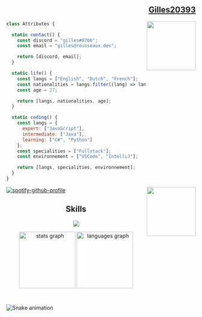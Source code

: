 <h2  align="right" ><a href="https://github.com/gilles20393">Gilles20393</a></h2>
<img align="right" width="130" src="https://github.com/gilles20393/gilles20393/blob/master/user.gif" />

```JavaScript
class Attributes {

  static contact() {
    const discord = "gilles#8706";
    const email = "gilles@rousseaux.dev";

    return [discord, email];
  }

  static life() {
    const langs = ["English", "Dutch", "French"];
    const nationalities = langs.filter((lang) => lang !== "English" && lang !== "Dutch").concat("Belgium");
    const age = 27;

    return [langs, nationalities, age];
  }

  static coding() {
    const langs = {
      expert: ["JavaScript"],
      intermediate: ["Java"],
      learning: ["C#", "Python"]
    };
    const specialities = ["Fullstack"];
    const environnement = ["VSCode", "IntelliJ"];

    return [langs, specialities, environnement];
  }
}
```

<img align="right" width="130" src="https://spotify-github-profile.vercel.app/api/view.svg?uid=117959997&cover_image=true&theme=default&show_offline=false&background_color=121212&interchange=true&bar_color=53b14f&bar_color_cover=true" href="https://spotify-github-profile.vercel.app/api/view.svg?uid=117959997&redirect=true" />

[![spotify-github-profile](https://spotify-github-profile.vercel.app/api/view?uid=117959997&cover_image=true&theme=default&show_offline=false&background_color=121212&interchange=true&bar_color=ff9300&bar_color_cover=true)](https://spotify-github-profile.vercel.app/api/view?uid=117959997&redirect=true)

###

<h2 align="center">Skills </h2>

<p align="center">
  <a href="https://skillicons.dev">
    <img src="https://skillicons.dev/icons?i=idea,vscode,js,ts,cs,java,react,spring,css,html" />
  </a>
</p>

<div align="center">
  <img src="https://github-readme-stats.vercel.app/api?username=gilles20393&hide_title=false&hide_rank=false&show_icons=true&include_all_commits=true&count_private=true&disable_animations=false&theme=dracula&locale=en&hide_border=false" height="150" alt="stats graph"  />
  <img src="https://github-readme-stats.vercel.app/api/top-langs?username=gilles20393&locale=en&hide_title=false&layout=compact&card_width=320&langs_count=5&theme=dracula&hide_border=false" height="150" alt="languages graph"  />
</div>
<br clear="both">

###

<img src="https://raw.githubusercontent.com/gilles20393/gilles20393/output/snake.svg" alt="Snake animation" />
